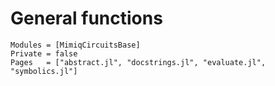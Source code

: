 # General functions

```@autodocs
Modules = [MimiqCircuitsBase]
Private = false
Pages   = ["abstract.jl", "docstrings.jl", "evaluate.jl", "symbolics.jl"]
```
